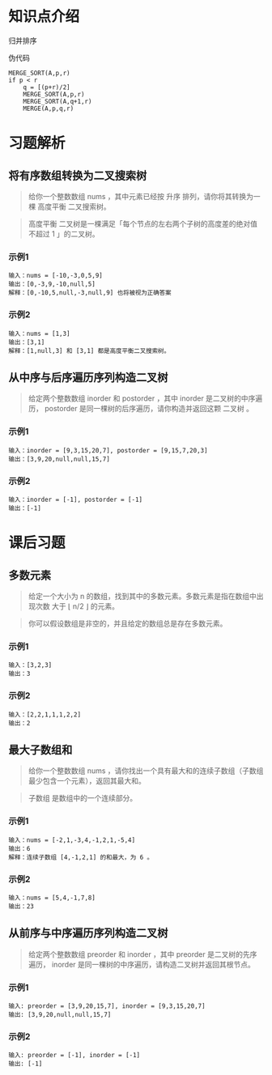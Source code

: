 # 知识点介绍
归并排序

伪代码
```
MERGE_SORT(A,p,r)
if p < r
    q = [(p+r)/2]
    MERGE_SORT(A,p,r)
    MERGE_SORT(A,q+1,r)
    MERGE(A,p,q,r)
```

# 习题解析
## 将有序数组转换为二叉搜索树
> 给你一个整数数组 nums ，其中元素已经按 升序 排列，请你将其转换为一棵 高度平衡 二叉搜索树。

> 高度平衡 二叉树是一棵满足「每个节点的左右两个子树的高度差的绝对值不超过 1 」的二叉树。

### 示例1
```
输入：nums = [-10,-3,0,5,9]
输出：[0,-3,9,-10,null,5]
解释：[0,-10,5,null,-3,null,9] 也将被视为正确答案
```
### 示例2
```
输入：nums = [1,3]
输出：[3,1]
解释：[1,null,3] 和 [3,1] 都是高度平衡二叉搜索树。
```
## 从中序与后序遍历序列构造二叉树
> 给定两个整数数组 inorder 和 postorder ，其中 inorder 是二叉树的中序遍历， postorder 是同一棵树的后序遍历，请你构造并返回这颗 二叉树 。

### 示例1
```
输入：inorder = [9,3,15,20,7], postorder = [9,15,7,20,3]
输出：[3,9,20,null,null,15,7]
```
### 示例2
```
输入：inorder = [-1], postorder = [-1]
输出：[-1]
```


# 课后习题
## 多数元素
> 给定一个大小为 n 的数组，找到其中的多数元素。多数元素是指在数组中出现次数 大于 ⌊ n/2 ⌋ 的元素。

> 你可以假设数组是非空的，并且给定的数组总是存在多数元素。

### 示例1
```
输入：[3,2,3]
输出：3
```
### 示例2
```
输入：[2,2,1,1,1,2,2]
输出：2
```

## 最大子数组和
> 给你一个整数数组 nums ，请你找出一个具有最大和的连续子数组（子数组最少包含一个元素），返回其最大和。

> 子数组 是数组中的一个连续部分。

### 示例1
```
输入：nums = [-2,1,-3,4,-1,2,1,-5,4]
输出：6
解释：连续子数组 [4,-1,2,1] 的和最大，为 6 。
```
### 示例2
```
输入：nums = [5,4,-1,7,8]
输出：23
```
## 从前序与中序遍历序列构造二叉树
> 给定两个整数数组 preorder 和 inorder ，其中 preorder 是二叉树的先序遍历， inorder 是同一棵树的中序遍历，请构造二叉树并返回其根节点。

### 示例1
```
输入: preorder = [3,9,20,15,7], inorder = [9,3,15,20,7]
输出: [3,9,20,null,null,15,7]
```
### 示例2
```
输入: preorder = [-1], inorder = [-1]
输出: [-1]
```
